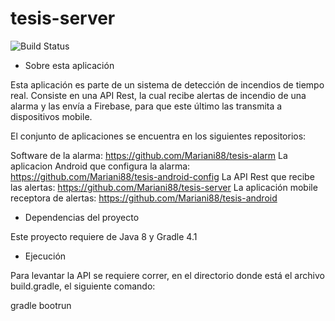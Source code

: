 # tesis-server

![Build Status](https://travis-ci.org/Mariani88/tesis-server.svg?branch=master)


- Sobre esta aplicación

Esta aplicación es parte de un sistema de detección de incendios de tiempo real. Consiste en una API Rest, la cual recibe alertas de incendio de una alarma y las envía a Firebase, para que este último las transmita a dispositivos mobile.


El conjunto de aplicaciones se encuentra en los siguientes repositorios:

Software de la alarma: https://github.com/Mariani88/tesis-alarm
La aplicacion Android que configura la alarma: https://github.com/Mariani88/tesis-android-config
La API Rest que recibe las alertas: https://github.com/Mariani88/tesis-server
La aplicación mobile receptora de alertas: https://github.com/Mariani88/tesis-android


- Dependencias del proyecto

Este proyecto requiere de Java 8 y Gradle 4.1


- Ejecución


Para levantar la API se requiere correr, en el directorio donde está el archivo build.gradle, el siguiente comando:

gradle bootrun
